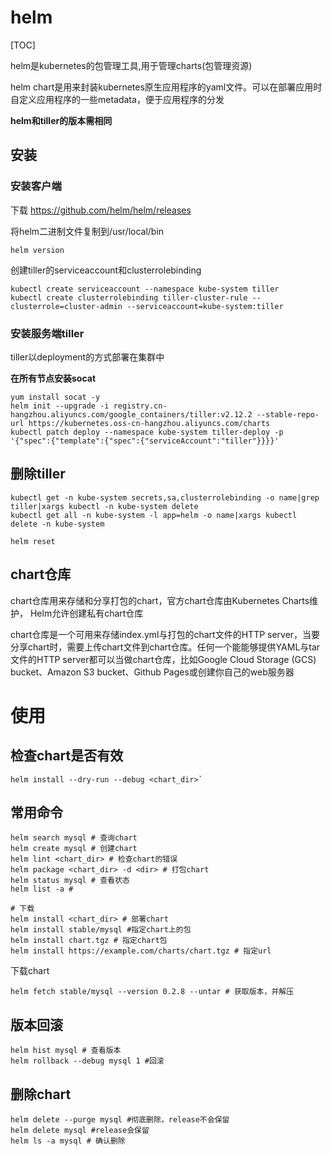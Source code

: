 # helm

[TOC]

helm是kubernetes的包管理工具,用于管理charts(包管理资源)

helm chart是用来封装kubernetes原生应用程序的yaml文件。可以在部署应用时自定义应用程序的一些metadata，便于应用程序的分发

**helm和tiller的版本需相同**

## 安装

### 安装客户端

下载
https://github.com/helm/helm/releases

将helm二进制文件复制到/usr/local/bin
```
helm version
```

创建tiller的serviceaccount和clusterrolebinding
```
kubectl create serviceaccount --namespace kube-system tiller
kubectl create clusterrolebinding tiller-cluster-rule --clusterrole=cluster-admin --serviceaccount=kube-system:tiller
```

### 安装服务端tiller

tiller以deployment的方式部署在集群中

**在所有节点安装socat**

```
yum install socat -y
helm init --upgrade -i registry.cn-hangzhou.aliyuncs.com/google_containers/tiller:v2.12.2 --stable-repo-url https://kubernetes.oss-cn-hangzhou.aliyuncs.com/charts
kubectl patch deploy --namespace kube-system tiller-deploy -p '{"spec":{"template":{"spec":{"serviceAccount":"tiller"}}}}'

```

## 删除tiller
```
kubectl get -n kube-system secrets,sa,clusterrolebinding -o name|grep tiller|xargs kubectl -n kube-system delete
kubectl get all -n kube-system -l app=helm -o name|xargs kubectl delete -n kube-system
```

```helm reset```

## chart仓库

chart仓库用来存储和分享打包的chart，官方chart仓库由Kubernetes Charts维护， Helm允许创建私有chart仓库

chart仓库是一个可用来存储index.yml与打包的chart文件的HTTP server，当要分享chart时，需要上传chart文件到chart仓库。任何一个能能够提供YAML与tar文件的HTTP server都可以当做chart仓库，比如Google Cloud Storage (GCS) bucket、Amazon S3 bucket、Github Pages或创建你自己的web服务器

# 使用


## 检查chart是否有效

```
helm install --dry-run --debug <chart_dir>`
```

## 常用命令

```
helm search mysql # 查询chart
helm create mysql # 创建chart
helm lint <chart_dir> # 检查chart的错误
helm package <chart_dir> -d <dir> # 打包chart
helm status mysql # 查看状态
helm list -a #

# 下载
helm install <chart_dir> # 部署chart
helm install stable/mysql #指定chart上的包
helm install chart.tgz # 指定chart包
helm install https://example.com/charts/chart.tgz # 指定url
```

下载chart
```
helm fetch stable/mysql --version 0.2.8 --untar # 获取版本，并解压
```

## 版本回滚
 ```
 helm hist mysql # 查看版本
 helm rollback --debug mysql 1 #回滚
 ```
 
 ## 删除chart
 ```
 helm delete --purge mysql #彻底删除，release不会保留
 helm delete mysql #release会保留
 helm ls -a mysql # 确认删除
 ```
 
 
 
 
 
 
 
 
 
